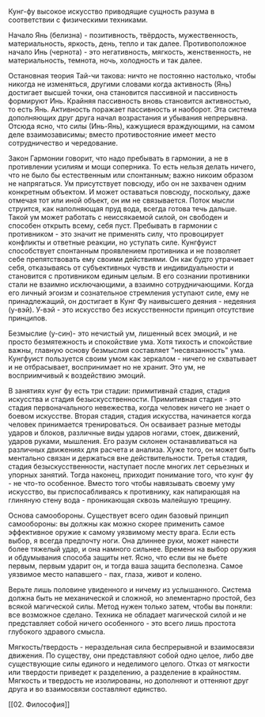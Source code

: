Кунг-фу высокое искусство приводящие сущность разума в соответствии с физическими техниками. 

Начало Янь (белизна) -  позитивность, твёрдость, мужественность, материальность, яркость, день, тепло и так далее. Противоположное начало Инь (чернота) -  это негативность, мягкость, женственность, не материальность, темнота, ночь, холодность и так далее.

Остановная теория Тай-чи  такова: ничто не постоянно настолько, чтобы никогда не изменяться, другими словами когда активность (Янь) достигает высшей точки, она становится пассивной и пассивность формируют Инь. 
Крайняя пассивность вновь становится активностью, то есть Янь. Активность поражает пассивность и наоборот. Эта система дополняющих друг друга начал возрастания и убывания непрерывна. Отсюда ясно, что силы (Инь-Янь), кажущиеся враждующими, на самом деле взаимозависимы; вместо противостояние имеет место сотрудничество и чередование.

Закон Гармонии говорит, что надо пребывать в гармонии,  а не в противлении усилиям и мощи соперника. То есть нельзя делать ничего, что не было бы естественным или спонтанным; важно никоим образом не напрягаться.
Ум присутствует повсюду, ибо он не захвачен одним конкретным объектом. И может оставаться повсюду, поскольку, даже отмечая тот или иной объект, он им не связывается. Поток мысли струится, как наполняющая пруд вода, всегда готова течь дальше. Такой ум может работать с неиссякаемой силой, он свободен и способен открыть всему, себя пуст.
Пребывать в гармонии с противником - это значит не применять силу, что провоцирует конфликты и ответные реакции, но уступать силе. Кунгфуист способствует спонтанным проявлением противника и не позволяет себе препятствовать ему своими действиями. Он как будто утрачивает себя, отказываясь от субъективных чувств и индивидуальности и  становится с противником единым целым. В его сознании противники стали не взаимно исключающими, а взаимно сотрудничающими.
Когда его личный эгоизм и сознательное стремления уступают силе, ему не принадлежащий, он достигает в Кунг Фу наивысшего деяния - недеяния (у-вэй).
У-вэй - это искусство без искусственности принцип отсутствие принципов.

Безмыслие (у-син)- это нечистый ум, лишенный всех эмоций, и не просто безмятежность и спокойствие ума. Хотя тихость и спокойствие важны, главную основу безмыслия составляет "несвязанность" ума. Кунгфуист пользуется своим умом как зеркалом -  ничего не схватывает и не отбрасывает, воспринимает но не хранит. Это ум, не восприимчивый к воздействию эмоций.

В занятиях кунг фу есть три стадии: примитивнай стадия, стадия искусства и стадия безыскусственности. 
Примитивная стадия - это стадия первоначального невежества, когда человек ничего не знает о боевом искусстве. 
Вторая стадия, стадия искусства, начинается когда человек принимается тренироваться. Он осваивает разные методы ударов и блоков, различные виды ударов ногами, стоек, движений, ударов руками, мышления. Его разум склонен останавливаться на различных движениях для расчета и анализа. Хуже того, он может быть ментально связан и  держаться вне действительности. 
Третья стадия, стадия безыскусственности, наступает после многих лет серьезных и упорных занятий. Тогда наконец, приходит понимание того, что кунг фу - не что-то особенное. Вместо того чтобы навязывать своему уму искусство, вы приспосабливаясь к противнику, как напирающая на глиняную стену вода - проникающая сквозь малейшую трещину.

Основа самообороны.
Существует всего один базовый принцип самообороны: вы должны как можно скорее применить самое эффективное оружие к самому уязвимому месту врага.
Если есть выбор, я всегда предпочту ноги. Она длиннее руки, может нанести более тяжелый удар, и она намного сильнее. Времени на выбор оружия и обдумывания способа защиты нет. Ясно, что если вы не бьете первым, первым ударит он, и тогда ваша защита бесполезна. 
Самое уязвимое место напавшего - пах, глаза, живот и колено.

Верьте лишь половине увиденного и ничему из услышанного.
Система должна быть не механической и сложной, но элементарно простой, без всякой магической силы. 
Метод нужен только затем, чтобы вы поняли: все возможное сделано. Техника не обладает магической силой и не представляет собой ничего особенного - это всего лишь простота глубокого здравого смысла.

Мягкость/твердость - нераздельная сила беспрерывной и взаимосвязи движения. По существу, они представляют собой одно целое, либо две существующие силы единого и неделимого целого. Отказ от мягкости или твердости приведет к разделению, а разделение в крайностям. Мягкость и твердость не изолированы, но дополняют и оттеняют друг друга и во взаимосвязи составляют единство.

[[02. Философия]]









